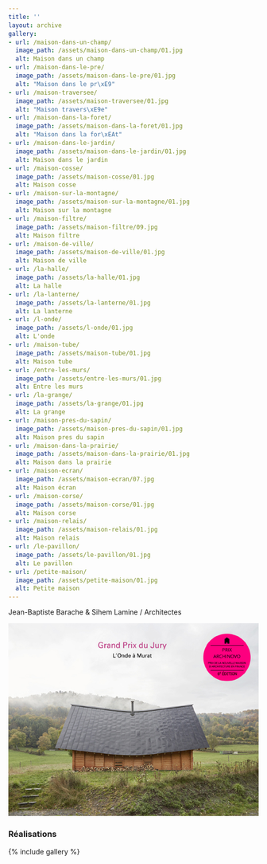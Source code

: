 ```yaml
---
title: ''
layout: archive
gallery:
- url: /maison-dans-un-champ/
  image_path: /assets/maison-dans-un-champ/01.jpg
  alt: Maison dans un champ
- url: /maison-dans-le-pre/
  image_path: /assets/maison-dans-le-pre/01.jpg
  alt: "Maison dans le pr\xE9"
- url: /maison-traversee/
  image_path: /assets/maison-traversee/01.jpg
  alt: "Maison travers\xE9e"
- url: /maison-dans-la-foret/
  image_path: /assets/maison-dans-la-foret/01.jpg
  alt: "Maison dans la for\xEAt"
- url: /maison-dans-le-jardin/
  image_path: /assets/maison-dans-le-jardin/01.jpg
  alt: Maison dans le jardin
- url: /maison-cosse/
  image_path: /assets/maison-cosse/01.jpg
  alt: Maison cosse
- url: /maison-sur-la-montagne/
  image_path: /assets/maison-sur-la-montagne/01.jpg
  alt: Maison sur la montagne
- url: /maison-filtre/
  image_path: /assets/maison-filtre/09.jpg
  alt: Maison filtre
- url: /maison-de-ville/
  image_path: /assets/maison-de-ville/01.jpg
  alt: Maison de ville
- url: /la-halle/
  image_path: /assets/la-halle/01.jpg
  alt: La halle
- url: /la-lanterne/
  image_path: /assets/la-lanterne/01.jpg
  alt: La lanterne
- url: /l-onde/
  image_path: /assets/l-onde/01.jpg
  alt: L'onde
- url: /maison-tube/
  image_path: /assets/maison-tube/01.jpg
  alt: Maison tube
- url: /entre-les-murs/
  image_path: /assets/entre-les-murs/01.jpg
  alt: Entre les murs
- url: /la-grange/
  image_path: /assets/la-grange/01.jpg
  alt: La grange
- url: /maison-pres-du-sapin/
  image_path: /assets/maison-pres-du-sapin/01.jpg
  alt: Maison pres du sapin
- url: /maison-dans-la-prairie/
  image_path: /assets/maison-dans-la-prairie/01.jpg
  alt: Maison dans la prairie
- url: /maison-ecran/
  image_path: /assets/maison-ecran/07.jpg
  alt: Maison écran
- url: /maison-corse/
  image_path: /assets/maison-corse/01.jpg
  alt: Maison corse
- url: /maison-relais/
  image_path: /assets/maison-relais/01.jpg
  alt: Maison relais
- url: /le-pavillon/
  image_path: /assets/le-pavillon/01.jpg
  alt: Le pavillon
- url: /petite-maison/
  image_path: /assets/petite-maison/01.jpg
  alt: Petite maison
---
```



Jean-Baptiste Barache & Sihem Lamine / Architectes

![PrixArchinovo6eEd](content/5.distinctions/2023_PrixArchinovo6eEd.jpg)


### Réalisations

{% include gallery %}
